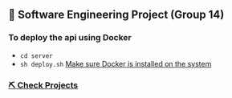 ## 🚧 **Software Engineering Project (Group 14)**

### **To deploy the api using Docker**
- `cd server`
- `sh deploy.sh` [Make sure Docker is installed on the system](https://docs.docker.com/engine/install)

### **[⛏️ Check Projects](https://github.com/orgs/se-sept-14-draft-work/projects/1)**